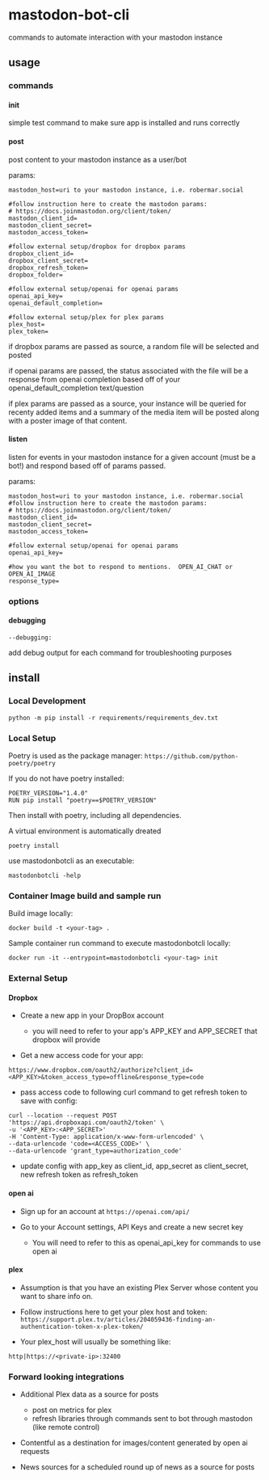 # mastodon-bot-cli

commands to automate interaction with your mastodon instance

## usage

### commands

#### init

simple test command to make sure app is installed and runs correctly

#### post

post content to your mastodon instance as a user/bot

params:

```shell
mastodon_host=uri to your mastodon instance, i.e. robermar.social

#follow instruction here to create the mastodon params:
# https://docs.joinmastodon.org/client/token/
mastodon_client_id=
mastodon_client_secret=
mastodon_access_token= 

#follow external setup/dropbox for dropbox params
dropbox_client_id=
dropbox_client_secret=
dropbox_refresh_token=
dropbox_folder=

#follow external setup/openai for openai params
openai_api_key=
openai_default_completion=

#follow external setup/plex for plex params
plex_host=
plex_token=
```

if dropbox params are passed as source, a random file will be selected and posted

if openai params are passed, the status associated with the file will be a response from openai completion based off of your openai_default_completion text/question

if plex params are passed as a source, your instance will be queried for recenty added items and a summary of the media item will be posted along with a poster image of that content.


#### listen

listen for events in your mastodon instance for a given account (must be a bot!) and respond based off of params passed.

params:

```shell
mastodon_host=uri to your mastodon instance, i.e. robermar.social
#follow instruction here to create the mastodon params:
# https://docs.joinmastodon.org/client/token/
mastodon_client_id=
mastodon_client_secret=
mastodon_access_token= 

#follow external setup/openai for openai params
openai_api_key=

#how you want the bot to respond to mentions.  OPEN_AI_CHAT or OPEN_AI_IMAGE
response_type=
```

### options

#### debugging

```shell
--debugging: 
```

add debug output for each command for troubleshooting purposes

## install

### Local Development

```shell
python -m pip install -r requirements/requirements_dev.txt
```

### Local Setup

Poetry is used as the package manager: `https://github.com/python-poetry/poetry`

If you do not have poetry installed:

```shell
POETRY_VERSION="1.4.0"
RUN pip install "poetry==$POETRY_VERSION"
```

Then install with poetry, including all dependencies.  

A virtual environment is automatically dreated

```shell
poetry install
```

use mastodonbotcli as an executable:

```shell
mastodonbotcli -help
```

### Container Image build and sample run

Build image locally:

```shell
docker build -t <your-tag> .
```

Sample container run command to execute mastodonbotcli locally:

```shell
docker run -it --entrypoint=mastodonbotcli <your-tag> init
 ```

### External Setup

#### Dropbox

- Create a new app in your DropBox account
  - you will need to refer to your app's APP_KEY and APP_SECRET that dropbox will provide

- Get a new access code for your app:

```shell
https://www.dropbox.com/oauth2/authorize?client_id=<APP_KEY>&token_access_type=offline&response_type=code
```

- pass access code to following curl command to get refresh token to save with config:

```shell
curl --location --request POST 'https://api.dropboxapi.com/oauth2/token' \
-u '<APP_KEY>:<APP_SECRET>'
-H 'Content-Type: application/x-www-form-urlencoded' \
--data-urlencode 'code=<ACCESS_CODE>' \
--data-urlencode 'grant_type=authorization_code'
```

- update config with app_key as client_id, app_secret as client_secret, new refresh token as refresh_token

#### open ai

- Sign up for an account at `https://openai.com/api/`

- Go to your Account settings, API Keys and create a new secret key
  - You will need to refer to this as openai_api_key for commands to use open ai

#### plex

- Assumption is that you have an existing Plex Server whose content you want to share info on.

- Follow instructions here to get your plex host and token: `https://support.plex.tv/articles/204059436-finding-an-authentication-token-x-plex-token/`

- Your plex_host will usually be something like:

```text
http|https://<private-ip>:32400
```

### Forward looking integrations

- Additional Plex data as a source for posts
  - post on metrics for plex
  - refresh libraries through commands sent to bot through mastodon (like remote control)

- Contentful as a destination for images/content generated by open ai requests

- News sources for a scheduled round up of news as a source for posts


